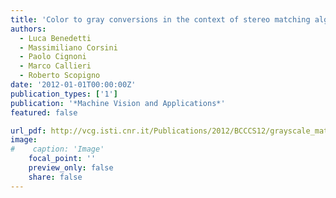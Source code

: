 ```yaml
---
title: 'Color to gray conversions in the context of stereo matching algorithms'
authors:
  - Luca Benedetti
  - Massimiliano Corsini
  - Paolo Cignoni
  - Marco Callieri
  - Roberto Scopigno
date: '2012-01-01T00:00:00Z'
publication_types: ['1']
publication: '*Machine Vision and Applications*'
featured: false

url_pdf: http://vcg.isti.cnr.it/Publications/2012/BCCCS12/grayscale_matching_preprint.pdf
image:
#    caption: 'Image'
    focal_point: ''
    preview_only: false
    share: false
---
```

